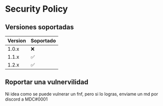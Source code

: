 # Security Policy

## Versiones soportadas

| Version | Soportado          |
| ------- | ------------------ |
| 1.0.x   | :x:                |
| 1.1.x   | :white_check_mark: |
| 1.2.x   | :white_check_mark: |

## Roportar una vulnervilidad

Ni idea como se puede vulnerar un fnf, pero si lo logras, enviame un md por discord a MDC#0001
